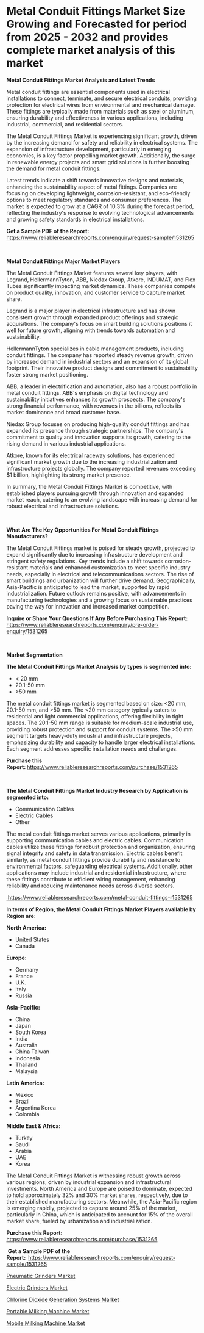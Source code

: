 <p><h1>Metal Conduit Fittings Market Size Growing and Forecasted for period from 2025 - 2032 and provides complete market analysis of this market</h1></p><p><strong>Metal Conduit Fittings Market Analysis and Latest Trends</strong></p>
<p><p>Metal conduit fittings are essential components used in electrical installations to connect, terminate, and secure electrical conduits, providing protection for electrical wires from environmental and mechanical damage. These fittings are typically made from materials such as steel or aluminum, ensuring durability and effectiveness in various applications, including industrial, commercial, and residential sectors.</p><p>The Metal Conduit Fittings Market is experiencing significant growth, driven by the increasing demand for safety and reliability in electrical systems. The expansion of infrastructure development, particularly in emerging economies, is a key factor propelling market growth. Additionally, the surge in renewable energy projects and smart grid solutions is further boosting the demand for metal conduit fittings.</p><p>Latest trends indicate a shift towards innovative designs and materials, enhancing the sustainability aspect of metal fittings. Companies are focusing on developing lightweight, corrosion-resistant, and eco-friendly options to meet regulatory standards and consumer preferences. The market is expected to grow at a CAGR of 10.3% during the forecast period, reflecting the industry's response to evolving technological advancements and growing safety standards in electrical installations.</p></p>
<p><strong>Get a Sample PDF of the Report:&nbsp;</strong> <a href="https://www.reliableresearchreports.com/enquiry/request-sample/1531265?utm_campaign=40&utm_medium=2&utm_source=Github&utm_content=ia&utm_term=18022025&utm_id=metal-conduit-fittings">https://www.reliableresearchreports.com/enquiry/request-sample/1531265</a></p>
<p>&nbsp;</p>
<p><strong>Metal Conduit Fittings Major Market Players</strong></p>
<p><p>The Metal Conduit Fittings Market features several key players, with Legrand, HellermannTyton, ABB, Niedax Group, Atkore, INDUMAT, and Flex Tubes significantly impacting market dynamics. These companies compete on product quality, innovation, and customer service to capture market share.</p><p>Legrand is a major player in electrical infrastructure and has shown consistent growth through expanded product offerings and strategic acquisitions. The company's focus on smart building solutions positions it well for future growth, aligning with trends towards automation and sustainability.</p><p>HellermannTyton specializes in cable management products, including conduit fittings. The company has reported steady revenue growth, driven by increased demand in industrial sectors and an expansion of its global footprint. Their innovative product designs and commitment to sustainability foster strong market positioning.</p><p>ABB, a leader in electrification and automation, also has a robust portfolio in metal conduit fittings. ABB's emphasis on digital technology and sustainability initiatives enhances its growth prospects. The company's strong financial performance, with revenues in the billions, reflects its market dominance and broad customer base.</p><p>Niedax Group focuses on producing high-quality conduit fittings and has expanded its presence through strategic partnerships. The company's commitment to quality and innovation supports its growth, catering to the rising demand in various industrial applications.</p><p>Atkore, known for its electrical raceway solutions, has experienced significant market growth due to the increasing industrialization and infrastructure projects globally. The company reported revenues exceeding $1 billion, highlighting its strong market presence.</p><p>In summary, the Metal Conduit Fittings Market is competitive, with established players pursuing growth through innovation and expanded market reach, catering to an evolving landscape with increasing demand for robust electrical and infrastructure solutions.</p></p>
<p>&nbsp;</p>
<p><strong>What Are The Key Opportunities For Metal Conduit Fittings Manufacturers?</strong></p>
<p><p>The Metal Conduit Fittings market is poised for steady growth, projected to expand significantly due to increasing infrastructure development and stringent safety regulations. Key trends include a shift towards corrosion-resistant materials and enhanced customization to meet specific industry needs, especially in electrical and telecommunications sectors. The rise of smart buildings and urbanization will further drive demand. Geographically, Asia-Pacific is anticipated to lead the market, supported by rapid industrialization. Future outlook remains positive, with advancements in manufacturing technologies and a growing focus on sustainable practices paving the way for innovation and increased market competition.</p></p>
<p><strong>Inquire or Share Your Questions If Any Before Purchasing This Report:</strong> <a href="https://www.reliableresearchreports.com/enquiry/pre-order-enquiry/1531265?utm_campaign=40&utm_medium=2&utm_source=Github&utm_content=ia&utm_term=18022025&utm_id=metal-conduit-fittings">https://www.reliableresearchreports.com/enquiry/pre-order-enquiry/1531265</a></p>
<p>&nbsp;</p>
<p><strong>Market Segmentation</strong></p>
<p><strong>The Metal Conduit Fittings Market Analysis by types is segmented into:</strong></p>
<p><ul><li>< 20 mm</li><li>20.1-50 mm</li><li>>50 mm</li></ul></p>
<p><p>The metal conduit fittings market is segmented based on size: <20 mm, 20.1-50 mm, and >50 mm. The <20 mm category typically caters to residential and light commercial applications, offering flexibility in tight spaces. The 20.1-50 mm range is suitable for medium-scale industrial use, providing robust protection and support for conduit systems. The >50 mm segment targets heavy-duty industrial and infrastructure projects, emphasizing durability and capacity to handle larger electrical installations. Each segment addresses specific installation needs and challenges.</p></p>
<p><strong>Purchase this Report:&nbsp;</strong><a href="https://www.reliableresearchreports.com/purchase/1531265?utm_campaign=40&utm_medium=2&utm_source=Github&utm_content=ia&utm_term=18022025&utm_id=metal-conduit-fittings">https://www.reliableresearchreports.com/purchase/1531265</a></p>
<p>&nbsp;</p>
<p><strong>The Metal Conduit Fittings Market Industry Research by Application is segmented into:</strong></p>
<p><ul><li>Communication Cables</li><li>Electric Cables</li><li>Other</li></ul></p>
<p><p>The metal conduit fittings market serves various applications, primarily in supporting communication cables and electric cables. Communication cables utilize these fittings for robust protection and organization, ensuring signal integrity and safety in data transmission. Electric cables benefit similarly, as metal conduit fittings provide durability and resistance to environmental factors, safeguarding electrical systems. Additionally, other applications may include industrial and residential infrastructure, where these fittings contribute to efficient wiring management, enhancing reliability and reducing maintenance needs across diverse sectors.</p></p>
<p><a href="https://www.reliableresearchreports.com/metal-conduit-fittings-r1531265?utm_campaign=40&utm_medium=2&utm_source=Github&utm_content=ia&utm_term=18022025&utm_id=metal-conduit-fittings">&nbsp;https://www.reliableresearchreports.com/metal-conduit-fittings-r1531265</a></p>
<p><strong>In terms of Region, the Metal Conduit Fittings Market Players available by Region are:</strong></p>
<p>
    <p> <strong> North America: </strong>
        <ul>
            <li>United States</li>
            <li>Canada</li>
        </ul>
        </p> 
    <p> <strong> Europe: </strong>
        <ul>
            <li>Germany</li>
            <li>France</li>
            <li>U.K.</li>
            <li>Italy</li>
            <li>Russia</li>
        </ul>
        </p> 
    <p> <strong> Asia-Pacific: </strong>
        <ul>
            <li>China</li>
            <li>Japan</li>
            <li>South Korea</li>
            <li>India</li>
            <li>Australia</li>
            <li>China Taiwan</li>
            <li>Indonesia</li>
            <li>Thailand</li>
            <li>Malaysia</li>
        </ul>
        </p> 
    <p> <strong> Latin America: </strong>
        <ul>
            <li>Mexico</li>
            <li>Brazil</li>
            <li>Argentina Korea</li>
            <li>Colombia</li>
        </ul>
        </p> 
    <p> <strong> Middle East & Africa: </strong>
        <ul>
            <li>Turkey</li>
            <li>Saudi</li>
            <li>Arabia</li>
            <li>UAE</li>
            <li>Korea</li>
        </ul>
    </p>
    </p>
<p><p>The Metal Conduit Fittings Market is witnessing robust growth across various regions, driven by industrial expansion and infrastructural investments. North America and Europe are poised to dominate, expected to hold approximately 32% and 30% market shares, respectively, due to their established manufacturing sectors. Meanwhile, the Asia-Pacific region is emerging rapidly, projected to capture around 25% of the market, particularly in China, which is anticipated to account for 15% of the overall market share, fueled by urbanization and industrialization.</p></p>
<p><strong>Purchase this Report: </strong><a href="https://www.reliableresearchreports.com/purchase/1531265?utm_campaign=40&utm_medium=2&utm_source=Github&utm_content=ia&utm_term=18022025&utm_id=metal-conduit-fittings">https://www.reliableresearchreports.com/purchase/1531265</a></p>
<p>&nbsp;<strong>Get a Sample PDF of the Report:&nbsp;&nbsp;</strong><a href="https://www.reliableresearchreports.com/enquiry/request-sample/1531265?utm_campaign=40&utm_medium=2&utm_source=Github&utm_content=ia&utm_term=18022025&utm_id=metal-conduit-fittings">https://www.reliableresearchreports.com/enquiry/request-sample/1531265</a></p>
<p><strong></strong></p>
<p><p><a href="https://github.com/sderolza/Market-Research-Report-List-1/blob/main/pneumatic-grinders-market.md?utm_campaign=40&utm_medium=2&utm_source=Github&utm_content=ia&utm_term=18022025&utm_id=metal-conduit-fittings">Pneumatic Grinders Market</a></p><p><a href="https://github.com/mupumafrhad/Market-Research-Report-List-1/blob/main/electric-grinders-market.md?utm_campaign=40&utm_medium=2&utm_source=Github&utm_content=ia&utm_term=18022025&utm_id=metal-conduit-fittings">Electric Grinders Market</a></p><p><a href="https://github.com/giblydirani3/Market-Research-Report-List-1/blob/main/chlorine-dioxide-generation-systems-market.md?utm_campaign=40&utm_medium=2&utm_source=Github&utm_content=ia&utm_term=18022025&utm_id=metal-conduit-fittings">Chlorine Dioxide Generation Systems Market</a></p><p><a href="https://github.com/daphnyvashdi/Market-Research-Report-List-1/blob/main/portable-milking-machine-market.md?utm_campaign=40&utm_medium=2&utm_source=Github&utm_content=ia&utm_term=18022025&utm_id=metal-conduit-fittings">Portable Milking Machine Market</a></p><p><a href="https://github.com/ijffseandy/Market-Research-Report-List-1/blob/main/mobile-milking-machine-market.md?utm_campaign=40&utm_medium=2&utm_source=Github&utm_content=ia&utm_term=18022025&utm_id=metal-conduit-fittings">Mobile Milking Machine Market</a></p></p>